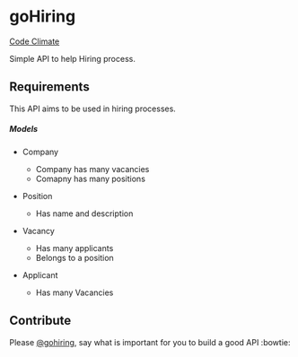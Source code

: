 # goHiring

[Code Climate](https://codeclimate.com/github/franzejr/code-challenges/compare/goHiring)

Simple API to help Hiring process.

## Requirements

This API aims to be used in hiring processes.


##### Models

* Company
	- Company has many vacancies
	- Comapny has many positions

*	Position
	- Has name and description

* Vacancy
	- Has many applicants
	- Belongs to a position

*	Applicant
	- Has many Vacancies


## Contribute

Please [@gohiring](github.com/goHiring), say what is important for you to build a good API :bowtie:
